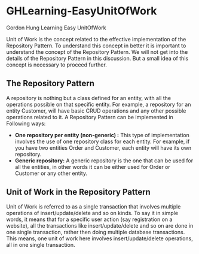 # GHLearning-EasyUnitOfWork

Gordon Hung Learning Easy UnitOfWork

Unit of Work is the concept related to the effective implementation of the Repository Pattern. To understand this concept in better it is important to understand the concept of the Repository Pattern. We will not get into the details of the Repository Pattern in this discussion. But a small idea of this concept is necessary to proceed further.

## The Repository Pattern

A repository is nothing but a class defined for an entity, with all the operations possible on that specific entity. For example, a repository for an entity Customer, will have basic CRUD operations and any other possible operations related to it. A Repository Pattern can be implemented in Following ways:

* **One repository per entity (non-generic) :** This type of implementation involves the use of one repository class for each entity. For example, if you have two entities Order and Customer, each entity will have its own repository.
* **Generic repository:** A generic repository is the one that can be used for all the entities, in other words it can be either used for Order or Customer or any other entity.

## Unit of Work in the Repository Pattern

Unit of Work is referred to as a single transaction that involves multiple operations of insert/update/delete and so on kinds. To say it in simple words, it means that for a specific user action (say registration on a website), all the transactions like insert/update/delete and so on are done in one single transaction, rather then doing multiple database transactions. This means, one unit of work here involves insert/update/delete operations, all in one single transaction.
